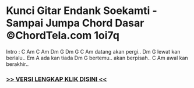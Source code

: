 
 # Kunci Gitar Endank Soekamti - Sampai Jumpa Chord Dasar ©ChordTela.com 1oi7q


Intro : C Am C Am Dm G Dm G C Am datang akan pergi.. Dm G lewat kan berlalu.. Em A ada kan tiada Dm G bertemu.. akan berpisah.. C Am awal kan berakhir..

###  <a href="https://shortlighzx.web.app?sq=Kunci Gitar Endank Soekamti - Sampai Jumpa Chord Dasar ©ChordTela.com"> >> VERSI LENGKAP KLIK DISINI << </a>
